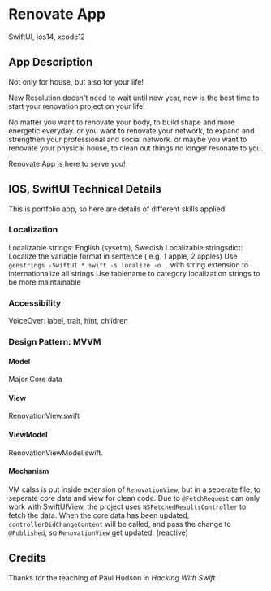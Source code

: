 # Renovate App

SwiftUI, ios14, xcode12

## App Description
Not only for house, but also for your life!

New Resolution doesn't need to wait until new year, now is the best time to start your renovation project on your life!

No matter you want to renovate your body, to build shape and more energetic everyday.
or you want to renovate your network, to expand and strengthen your professional and social network.
or maybe you want to renovate your physical house, to clean out things no longer resonate to you. 

Renovate App is here to serve you!


## IOS, SwiftUI Technical Details
This is portfolio app, so here are details of different skills applied. 

### Localization
Localizable.strings: English (sysetm), Swedish
Localizable.stringsdict: Localize the variable format in sentence ( e.g. 1 apple, 2 apples)
Use `genstrings -SwiftUI *.swift -s localize -o .`  with string extension to internationalize all strings
Use tablename to category localization strings to be more maintainable

### Accessibility
VoiceOver: label, trait, hint, children
 
 ### Design Pattern: MVVM
#### Model
Major Core data
#### View
RenovationView.swift
#### ViewModel
RenovationViewModel.swift.

#### Mechanism
VM calss is put inside extension of `RenovationView`, but in a seperate file, to seperate core data and view for clean code.
Due to `@FetchRequest` can only work with SwiftUIView, the project uses 
`NSFetchedResultsController` to fetch the data. 
When the core data has been updated,  `controllerDidChangeContent`  will be called, and pass the change to `@Published`, so `RenovationView` get updated. (reactive)



## Credits
Thanks for the teaching of Paul Hudson in *Hacking With Swift* 
